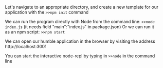 Let's navigate to an appropriate directory, and create a new template for our application with the 
`>>npm init` 
command

We can run the program directly with Node from the command line:
`>>node index.js` (it needs field "main":"index.js" in package.json)
Or we can run it as an npm script:
`>>npm start`

We can open our humble application in the browser by visiting the address 
http://localhost:3001

You can start the interactive node-repl by typing in 
`>>node` 
in the command line
